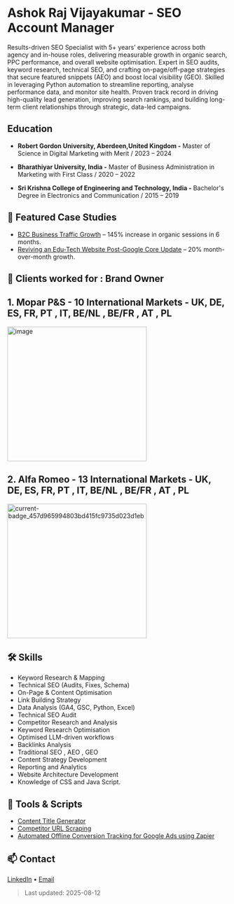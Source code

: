 # Ashok Raj Vijayakumar - SEO Account Manager

Results-driven SEO Specialist with 5+ years’ experience across both agency and in-house roles, delivering measurable growth in organic search, PPC performance, and overall website optimisation. Expert in SEO audits, keyword research, technical SEO, and crafting on-page/off-page strategies that secure featured snippets (AEO) and boost local visibility (GEO). Skilled in leveraging Python automation to streamline reporting, analyse performance data, and monitor site health. Proven track record in driving high-quality lead generation, improving search rankings, and building long-term client relationships through strategic, data-led campaigns.

## Education
- **Robert Gordon University, Aberdeen,United Kingdom -**
  Master of Science in Digital Marketing with Merit /
  2023 – 2024

- **Bharathiyar University, India -**
  Master of Business Administration in Marketing with First Class /
  2020 – 2022 

- **Sri Krishna College of Engineering and Technology, India -**
  Bachelor's Degree in Electronics and Communication /
  2015 – 2019

## 📂 Featured Case Studies
- [B2C Business Traffic Growth](case-studies/b2b-saas/README.md) – 145% increase in organic sessions in 6 months.
- [Reviving an Edu-Tech Website Post-Google Core Update](case-studies/local-service/README.md) – 20% month-over-month growth.

## 💼 Clients worked for : Brand Owner

## 1. Mopar P&S - 10 International Markets - UK, DE, ES, FR, PT , IT, BE/NL , BE/FR , AT , PL

<img width="318" height="307" alt="image" src="https://github.com/user-attachments/assets/4bd2de1e-eb10-4a0d-b742-4bdae6838be0" />

## 2. Alfa Romeo - 13 International Markets - UK, DE, ES, FR, PT , IT, BE/NL , BE/FR , AT , PL

<img width="318" height="307" alt="current-badge_457d965994803bd415fc9735d023d1eb" src="https://github.com/user-attachments/assets/3225d6a9-eca6-4665-887b-dba708172e98" />


## 🛠 Skills
- Keyword Research & Mapping
- Technical SEO (Audits, Fixes, Schema)
- On-Page & Content Optimisation
- Link Building Strategy
- Data Analysis (GA4, GSC, Python, Excel)
- Technical SEO Audit
- Competitor Research and Analysis
- Keyword Research Optimisation
- Optimised LLM-driven workflows
- Backlinks Analysis
- Traditional SEO , AEO , GEO
- Content Strategy Development
- Reporting and Analytics
- Website Architecture Development
- Knowledge of CSS and Java Script.

## 🧰 Tools & Scripts
- [Content Title Generator](tools-and-scripts/content-title-generator.md)
- [Competitor URL Scraping](tools-and-scripts/competitor-scraping-tool.md)
- [Automated Offline Conversion Tracking for Google Ads using Zapier](tools-and-scripts/offline_conversion)

## 📫 Contact
[LinkedIn](https://www.linkedin.com/in/ashok-raj-v-/) • [Email](mailto:ashyvc@gmail.com)

> Last updated: 2025-08-12

